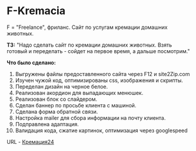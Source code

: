 # F-Kremacia
F = "Freelance", фриланс. Сайт по услугам кремации домашних животных.

**ТЗ:** 
"Надо сделать сайт по кремации домашних животных. Взять готовый и переделать - сойдет на первое время, а дальше посмотрим."

**Что было сделано:**
1. Выгружены файлы предоставленного сайта через F12  и site2Zip.com
2. Изучен чужой код, оптимизированы css, изображения и скрипты.
3. Переделан дизайн на черное белое.
4. Реализован акордион для выпадающих менюшек.
5. Реализован блок со слайдером.
6. Сделан баннер по просьбе клиента с машиной.
7. Сделана форма обратной связи.
8. Настройка mailer для сбора информации на почту клиента.
9. Подправлена адаптация.
10. Валидация кода, сжатие картинок, оптимизация через googlespeed

URL - [Кремация24](https://kremacia24.ru/)
